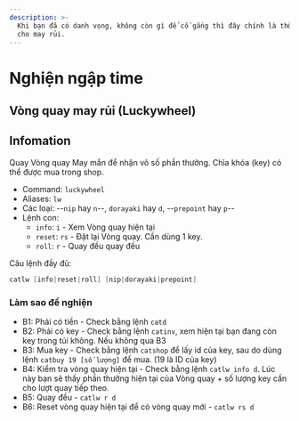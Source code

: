 ```yaml
---
description: >-
  Khi bạn đã có danh vọng, không còn gì để cố gắng thì đây chính là thời gian
  cho may rủi.
---
```


# Nghiện ngập time

## Vòng quay may rủi (Luckywheel)

## Infomation

Quay Vòng quay May mắn để nhận vô số phần thưởng. Chìa khóa (key) có thể được mua trong shop.

- Command: `luckywheel`
- Aliases: `lw`
- Các loại: --`nip` hay `n`--, `dorayaki` hay `d`, --`prepoint` hay `p`--
- Lệnh con:
  - `info`: `i` - Xem Vòng quay hiện tại
  - `reset`: `rs` - Đặt lại Vòng quay. Cần dùng 1 key.
  - `roll`: `r` - Quay đều quay đều

Câu lệnh đầy đủ:

```s
catlw [info|reset|roll] [nip|dorayaki|prepoint]
```

### Làm sao để nghiện

- B1: Phải có tiền - Check bằng lệnh `catd`
- B2: Phải có key - Check bằng lệnh `catinv`, xem hiện tại bạn đang còn key trong túi không. Nếu không qua B3
- B3: Mua key - Check bằng lệnh `catshop` để lấy id của key, sau do dùng lệnh `catbuy 19 [số lượng]` để mua. (19 là ID của key)
- B4: Kiểm tra vòng quay hiện tại - Check bằng lệnh `catlw info d`. Lúc này bạn sẽ thấy phần thưởng hiện tại của Vòng quay + số lượng key cần cho lượt quay tiếp theo.
- B5: Quay đều - `catlw r d`
- B6: Reset vòng quay hiện tại để có vòng quay mới - `catlw rs d`